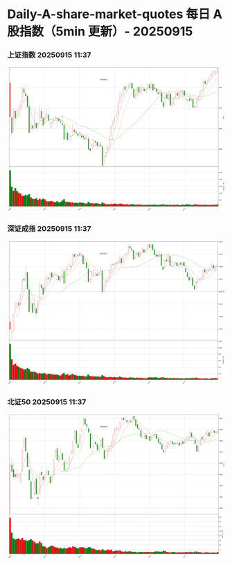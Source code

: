
# Daily-A-share-market-quotes 每日 A 股指数（5min 更新）- 20250915

### 上证指数 20250915 11:37
![](./fig/2025/9/20250915-sh000001.png)

### 深证成指 20250915 11:37
![](./fig/2025/9/20250915-sz399001.png)

### 北证50 20250915 11:37
![](./fig/2025/9/20250915-bj899050.png)
